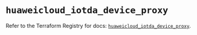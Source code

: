 # `huaweicloud_iotda_device_proxy`

Refer to the Terraform Registry for docs: [`huaweicloud_iotda_device_proxy`](https://registry.terraform.io/providers/huaweicloud/huaweicloud/1.71.1/docs/resources/iotda_device_proxy).
